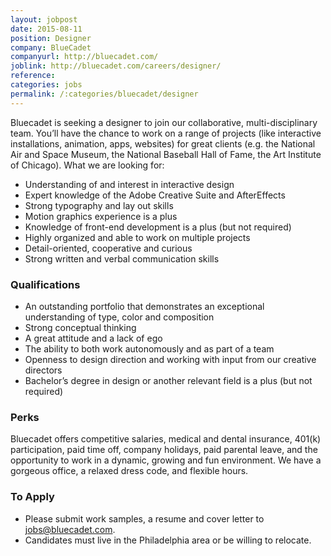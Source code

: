 ```yaml
---
layout: jobpost
date: 2015-08-11
position: Designer
company: BlueCadet
companyurl: http://bluecadet.com/
joblink: http://bluecadet.com/careers/designer/
reference: 
categories: jobs
permalink: /:categories/bluecadet/designer
---
```


Bluecadet is seeking a designer to join our collaborative, multi-disciplinary team. You’ll have the chance to work on a range of projects (like interactive installations, animation, apps, websites) for great clients (e.g. the National Air and Space Museum, the National Baseball Hall of Fame, the Art Institute of Chicago). What we are looking for:

* Understanding of and interest in interactive design
* Expert knowledge of the Adobe Creative Suite and AfterEffects
* Strong typography and lay out skills
* Motion graphics experience is a plus
* Knowledge of front-end development is a plus (but not required)
* Highly organized and able to work on multiple projects
* Detail-oriented, cooperative and curious
* Strong written and verbal communication skills

### Qualifications
* An outstanding portfolio that demonstrates an exceptional understanding of type, color and composition
* Strong conceptual thinking
* A great attitude and a lack of ego
* The ability to both work autonomously and as part of a team
* Openness to design direction and working with input from our creative directors
* Bachelor’s degree in design or another relevant field is a plus (but not required)

### Perks
Bluecadet offers competitive salaries, medical and dental insurance, 401(k) participation, paid time off, company holidays, paid parental leave, and the opportunity to work in a dynamic, growing and fun environment. We have a gorgeous office, a relaxed dress code, and flexible hours.

### To Apply
* Please submit work samples, a resume and cover letter to <a href="mailto:jobs@bluecadet.com">jobs@bluecadet.com</a>.
* Candidates must live in the Philadelphia area or be willing to relocate.